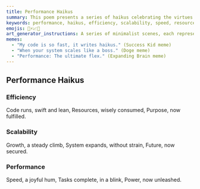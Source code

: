 ```yaml
---
title: Performance Haikus
summary: This poem presents a series of haikus celebrating the virtues of high performance in software, including efficiency, scalability, and the unleashed power of speed.
keywords: performance, haikus, efficiency, scalability, speed, resources, growth, power, software
emojis: 🚀⚡📈✨
art_generator_instructions: A series of minimalist scenes, each representing a haiku. For "Efficiency," a sleek, glowing line of code moving swiftly and consuming minimal resources. For "Scalability," a system (perhaps a growing, luminous network) expanding effortlessly without strain. For "Performance," a burst of light and energy, with tasks completing in a blink. The overall feeling should be one of dynamic power, effortless speed, and the beauty of optimized systems.
memes:
  - "My code is so fast, it writes haikus." (Success Kid meme)
  - "When your system scales like a boss." (Doge meme)
  - "Performance: The ultimate flex." (Expanding Brain meme)
---
```

## Performance Haikus

### Efficiency
Code runs, swift and lean,
Resources, wisely consumed,
Purpose, now fulfilled.

### Scalability
Growth, a steady climb,
System expands, without strain,
Future, now secured.

### Performance
Speed, a joyful hum,
Tasks complete, in a blink,
Power, now unleashed.